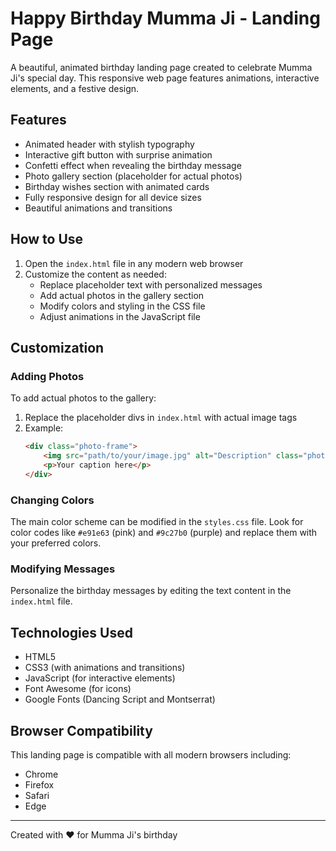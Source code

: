 # Happy Birthday Mumma Ji - Landing Page

A beautiful, animated birthday landing page created to celebrate Mumma Ji's special day. This responsive web page features animations, interactive elements, and a festive design.

## Features

- Animated header with stylish typography
- Interactive gift button with surprise animation
- Confetti effect when revealing the birthday message
- Photo gallery section (placeholder for actual photos)
- Birthday wishes section with animated cards
- Fully responsive design for all device sizes
- Beautiful animations and transitions

## How to Use

1. Open the `index.html` file in any modern web browser
2. Customize the content as needed:
   - Replace placeholder text with personalized messages
   - Add actual photos in the gallery section
   - Modify colors and styling in the CSS file
   - Adjust animations in the JavaScript file

## Customization

### Adding Photos

To add actual photos to the gallery:

1. Replace the placeholder divs in `index.html` with actual image tags
2. Example:
   ```html
   <div class="photo-frame">
       <img src="path/to/your/image.jpg" alt="Description" class="photo">
       <p>Your caption here</p>
   </div>
   ```

### Changing Colors

The main color scheme can be modified in the `styles.css` file. Look for color codes like `#e91e63` (pink) and `#9c27b0` (purple) and replace them with your preferred colors.

### Modifying Messages

Personalize the birthday messages by editing the text content in the `index.html` file.

## Technologies Used

- HTML5
- CSS3 (with animations and transitions)
- JavaScript (for interactive elements)
- Font Awesome (for icons)
- Google Fonts (Dancing Script and Montserrat)

## Browser Compatibility

This landing page is compatible with all modern browsers including:
- Chrome
- Firefox
- Safari
- Edge

---

Created with ❤️ for Mumma Ji's birthday